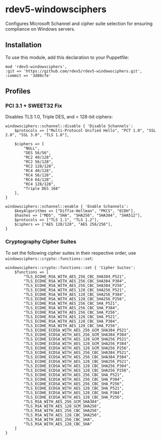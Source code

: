 # rdev5-windowsciphers
Configures Microsoft Schannel and cipher suite selection for ensuring compliance on Windows servers.

## Installation
To use this module, add this declaration to your Puppetfile:
````
mod 'rdev5-windowsciphers',
:git => 'https://github.com/rdev5/rdev5-windowsciphers.git',
:commit => '3d80cfe'
````

## Profiles
### PCI 3.1 + SWEET32 Fix
Disables TLS 1.0, Triple DES, and < 128-bit ciphers:
````
windowsciphers::schannel::disable { 'Disable Schannels':
	$protocols => ["Multi-Protocol Unified Hello", "PCT 1.0", "SSL 2.0", "SSL 3.0", "TLS 1.0"],

	$ciphers => [
		"NULL",
		"DES 56/56",
		"RC2 40/128",
		"RC2 56/128",
		"RC2 128/128",
		"RC4 40/128",
		"RC4 56/128",
		"RC4 64/128",
		"RC4 128/128",
		"Triple DES 168"
	],
}

windowsciphers::schannel::enable { 'Enable Schannels':
	$keyAlgorithms => ["Diffie-Hellman", "PKCS", "ECDH"],
	$hashes => ["MD5", "SHA", "SHA256", "SHA384", "SHA512"],
	$protocols => ["TLS 1.1", "TLS 1.2"],
	$ciphers => ["AES 128/128", "AES 256/256"],
}
````

### Cryptography Cipher Suites
To set the following cipher suites in their respective order, use `windowsciphers::crypto::functions::set`:
````
windowsciphers::crypto::functions::set { 'Cipher Suites':
	$functions => [
		"TLS_ECDHE_RSA_WITH_AES_256_CBC_SHA384_P521",
		"TLS_ECDHE_RSA_WITH_AES_256_CBC_SHA384_P384",
		"TLS_ECDHE_RSA_WITH_AES_256_CBC_SHA384_P256",
		"TLS_ECDHE_RSA_WITH_AES_128_CBC_SHA256_P521",
		"TLS_ECDHE_RSA_WITH_AES_128_CBC_SHA256_P384",
		"TLS_ECDHE_RSA_WITH_AES_128_CBC_SHA256_P256",
		"TLS_ECDHE_RSA_WITH_AES_256_CBC_SHA_P521",
		"TLS_ECDHE_RSA_WITH_AES_256_CBC_SHA_P384",
		"TLS_ECDHE_RSA_WITH_AES_256_CBC_SHA_P256",
		"TLS_ECDHE_RSA_WITH_AES_128_CBC_SHA_P521",
		"TLS_ECDHE_RSA_WITH_AES_128_CBC_SHA_P384",
		"TLS_ECDHE_RSA_WITH_AES_128_CBC_SHA_P256",
		"TLS_ECDHE_ECDSA_WITH_AES_256_GCM_SHA384_P521",
		"TLS_ECDHE_ECDSA_WITH_AES_256_GCM_SHA384_P384",
		"TLS_ECDHE_ECDSA_WITH_AES_128_GCM_SHA256_P521",
		"TLS_ECDHE_ECDSA_WITH_AES_128_GCM_SHA256_P384",
		"TLS_ECDHE_ECDSA_WITH_AES_128_GCM_SHA256_P256",
		"TLS_ECDHE_ECDSA_WITH_AES_256_CBC_SHA384_P521",
		"TLS_ECDHE_ECDSA_WITH_AES_256_CBC_SHA384_P384",
		"TLS_ECDHE_ECDSA_WITH_AES_128_CBC_SHA256_P521",
		"TLS_ECDHE_ECDSA_WITH_AES_128_CBC_SHA256_P384",
		"TLS_ECDHE_ECDSA_WITH_AES_128_CBC_SHA256_P256",
		"TLS_ECDHE_ECDSA_WITH_AES_256_CBC_SHA_P521",
		"TLS_ECDHE_ECDSA_WITH_AES_256_CBC_SHA_P384",
		"TLS_ECDHE_ECDSA_WITH_AES_256_CBC_SHA_P256",
		"TLS_ECDHE_ECDSA_WITH_AES_128_CBC_SHA_P521",
		"TLS_ECDHE_ECDSA_WITH_AES_128_CBC_SHA_P384",
		"TLS_ECDHE_ECDSA_WITH_AES_128_CBC_SHA_P256",
		"TLS_RSA_WITH_AES_256_GCM_SHA384",
		"TLS_RSA_WITH_AES_128_GCM_SHA256",
		"TLS_RSA_WITH_AES_256_CBC_SHA256",
		"TLS_RSA_WITH_AES_128_CBC_SHA256",
		"TLS_RSA_WITH_AES_256_CBC_SHA",
		"TLS_RSA_WITH_AES_128_CBC_SHA"
	]
}
````
